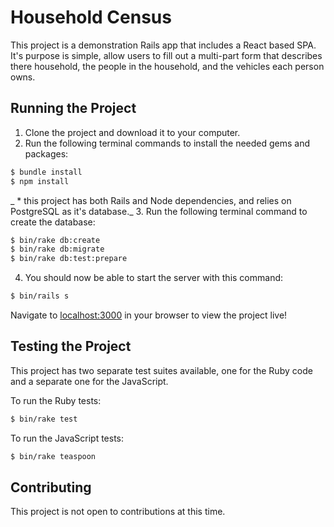 # Household Census

This project is a demonstration Rails app that includes a React based SPA. It's purpose is simple, allow users to fill out a multi-part form that describes there household, the people in the household, and the vehicles each person owns.

## Running the Project

1. Clone the project and download it to your computer.
2. Run the following terminal commands to install the needed gems and packages:
  ```bash
  $ bundle install
  $ npm install
  ```
  _ * this project has both Rails and Node dependencies, and relies on PostgreSQL as it's database._
3. Run the following terminal command to create the database:
  ```bash
  $ bin/rake db:create
  $ bin/rake db:migrate
  $ bin/rake db:test:prepare
  ```
4. You should now be able to start the server with this command:
  ```bash
  $ bin/rails s
  ```
  Navigate to [localhost:3000](localhost:3000) in your browser to view the project live!

## Testing the Project

This project has two separate test suites available, one for the Ruby code and a separate one for the JavaScript.

To run the Ruby tests:
```bash
$ bin/rake test
```

To run the JavaScript tests:
```bash
$ bin/rake teaspoon
```

## Contributing

This project is not open to contributions at this time.
